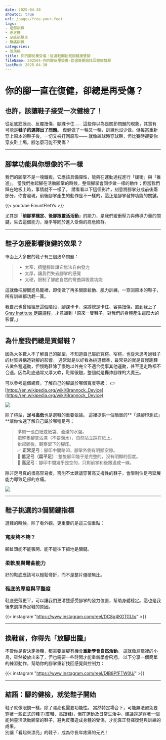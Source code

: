 ```yaml
---
date: 2025-04-30
showtoc: true
url: /pages/free-your-feet
tags:
- 足部訓練
- 赤足鞋
- 足底筋膜炎
- 無痛訓練
categories:
- 部落格
title: 你的腳反覆受傷！從選鞋開始找回健康雙腳
fileName: 202504-你的腳反覆受傷-從選鞋開始找回健康雙腳
lastMod: 2025-04-30
---
```

# 你的腳一直在復健，卻總是再受傷？

## 也許，該讓鞋子接受一次健檢了！

從足底筋膜炎、反覆扭傷、腳踝卡住……
這些你以為是關節問題的現象，其實有可能是**鞋子的選擇出了問題**。
復健做了一輪又一輪，訓練也沒少做，但每當重新穿上原本的鞋子後，一切又被打回原形——
就像練球時穿球鞋，但比賽時卻要你穿皮鞋上場，腳怎麼可能不受傷？

---

## 腳掌功能與你想像的不一樣

我們的腳掌不是一塊鐵板，它應該具備彈性，能夠在運動過程進行「緩衝」與「推進」。
當我們抬起腳在活動腳掌的時候，整個腳掌會同步做一樣的動作；但當我們踩在地板上時，事情就不一樣了。
請看看以下這個影片，刻意將腳掌分成前後兩部分，你會發現，前後腳掌產生的動作是不一樣的，這正是腳掌發揮功能的關鍵。

{{< youtube EmuntFIetYs >}}

尤其是「**前腳掌穩定、後腳跟靈活活動**」的能力，是我們緩衝壓力與傳導力量的關鍵，失去這個能力，幾乎等同於進入受傷的高危險群。

---

## 鞋子怎麼影響復健的效果？

市面上大多數的鞋子有三個致命問題：
>* 太窄，擠壓腳趾讓它無法自由發力
>* 太厚，讓我們失去腳掌的感覺
>* 太硬，限制了腳底自然的彎曲與吸震功能

這就像把腳關進鳥籠裡，即使做了再多關節鬆動、肌力訓練，一穿回原本的鞋子，所有訓練都功虧一簣。

我自己也曾經經歷這個階段，腳踝卡卡、深蹲總是卡住、容易扭傷，直到我上了 [Gray Institute 足踝課程](https://grayinstitute.com/courses/foot-ankle-specialization)，才意識到「原來一雙鞋子，對我們的身體產生這麼大的影響。」

---

## 為什麼我們總是買錯鞋？

因為大多數人不了解自己的腳型，不知道自己屬於寬楦、窄楦，也從未思考過鞋子的材質與構造對腳的影響。
通常就是以好看為挑選標準，最常見的就是買慢跑鞋去做各種運動，但慢跑鞋除了慢跑以外完全不適合從事其他運動，甚至連走路都不合適，因為鞋底通常又厚又軟，鞋頭很翹，整個就是轟炸腳踝的大魔王。

可以參考這個網頁，了解自己的腳屬於哪個寬度等級：
👉 [https://en.wikipedia.org/wiki/Brannock_Device](https://en.wikipedia.org/wiki/Brannock_Device)

![](https://cdn.jsdelivr.net/gh/xiang0805/blogimage@main/img/202504-02.webp)



除了楦型，**足弓高低**也是選鞋的重要依據。
這裡提供一個簡單的**「濕腳印測試」**讓你快速了解自己屬於哪種足弓：

>準備一張白紙或紙袋、淺淺的水盤。  
把整隻腳掌沾濕（不要滴水），自然站立踩在紙上。  
抬起腳後，觀察留下的腳印。  
✅ **正常足弓**：腳印中間略凹，腳掌外側有明顯空隙。  
🔻 **低足弓（扁平足）**：整隻腳印幾乎是完整的，沒有明顯的弧度。  
🔺 **高足弓**：腳印中間幾乎是空的，只剩前掌和後跟連成一線。

除非足弓真的很高容易痠，否則不太建議穿著高支撐性的鞋子，會限制住足弓延展能力導致足部的疼痛。

![](https://cdn.jsdelivr.net/gh/xiang0805/blogimage@main/img/202504-03.webp)

---

## 鞋子挑選的3個關鍵指標
選鞋的時候，除了看外觀，更重要的是這三個重點：

### **寬度夠不夠？**

腳趾頭能不能張開、能不能往下抓地是關鍵。

### **柔軟度與彎曲能力**

好的鞋底應該可以輕鬆彎折，而不是整片僵硬無比。

### **鞋底的厚度與平整度**

鞋底更薄更平，可以讓我們更清楚感受腳掌的發力位置，幫助身體穩定。這也是我後來選擇赤足鞋的原因。

{{< instagram "https://www.instagram.com/reel/DC8g4KGTGLb/" >}}

---

## 換鞋前，你得先「放腳出籠」

不管你是否決定換鞋，都需要讓腳有機會**重新學會自然活動**。
這就像鳥籠裡的小鳥，雖然被放出來了，但也需要一些時間才能重新學會飛翔。
以下分享一個簡單的練習動作，幫助你的腳掌重新找回感覺與控制力：

{{< instagram "https://www.instagram.com/reel/DIB8PfFTW0U/" >}}

---

## 結語：腳的健檢，就從鞋子開始

鞋子就像眼鏡一樣，除了漂亮也需要功能性。
當然特定場合下，可能無法避免要穿著一些正式的鞋子(皮鞋、高跟鞋)，但在運動及日常生活中，建議還是穿著一個能夠靈活活動腳掌的鞋子，避免反覆造成身體的受傷，才能真正發揮復健與訓練的成果。  
別讓「看起來漂亮」的鞋子，成為你長年疼痛的元兇！
